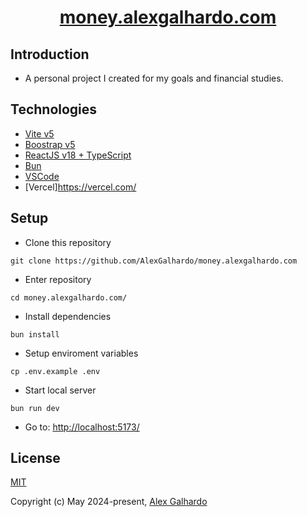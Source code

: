 <div align="center">
 <h1 align="center"><a href="https://money.alexgalhardo.com/" target="_blank">money.alexgalhardo.com</a></h1>
</div>

## Introduction

* A personal project I created for my goals and financial studies.

## Technologies

* [Vite v5](https://vitejs.dev/)
* [Boostrap v5](https://getbootstrap.com/)
* [ReactJS v18 + TypeScript](https://react.dev/)
* [Bun](https://bun.sh/)
* [VSCode](https://code.visualstudio.com/)
* [Vercel]<https://vercel.com/>

## Setup

* Clone this repository

<!---->

```
git clone https://github.com/AlexGalhardo/money.alexgalhardo.com
```

* Enter repository

<!---->

```
cd money.alexgalhardo.com/
```

* Install dependencies

<!---->

```
bun install
```

* Setup enviroment variables

<!---->

```
cp .env.example .env
```

* Start local server

<!---->

```
bun run dev
```

* Go to: <http://localhost:5173/>


## License

[MIT](http://opensource.org/licenses/MIT)

Copyright (c) May 2024-present, [Alex Galhardo](https://github.com/AlexGalhardo)

